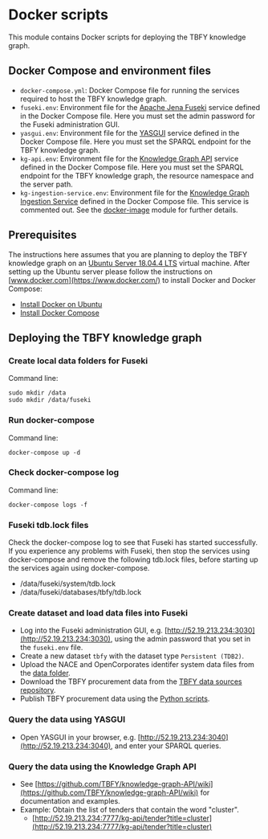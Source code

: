 # Docker scripts
This module contains Docker scripts for deploying the TBFY knowledge graph.

## Docker Compose and environment files
* `docker-compose.yml`: Docker Compose file for running the services required to host the TBFY knowledge graph.
* `fuseki.env`: Environment file for the [Apache Jena Fuseki](https://jena.apache.org/documentation/fuseki2/index.html) service defined in the Docker Compose file. Here you must set the admin password for the Fuseki administration GUI.
* `yasgui.env`: Environment file for the [YASGUI](https://github.com/TriplyDB/Yasgui) service defined in the Docker Compose file. Here you must set the SPARQL endpoint for the TBFY knowledge graph.
* `kg-api.env`: Environment file for the [Knowledge Graph API](https://github.com/TBFY/knowledge-graph-API) service defined in the Docker Compose file. Here you must set the SPARQL endpoint for the TBFY knowledge graph, the resource namespace and the server path.
* `kg-ingestion-service.env`: Environment file for the [Knowledge Graph Ingestion Service](https://github.com/TBFY/knowledge-graph-API) defined in the Docker Compose file. This service is commented out. See the [docker-image](https://github.com/TBFY/knowledge-graph/tree/master/docker-image) module for further details.

## Prerequisites
The instructions here assumes that you are planning to deploy the TBFY knowledge graph on an [Ubuntu Server 18.04.4 LTS](https://ubuntu.com/download/server) virtual machine. After setting up the Ubuntu server please follow the instructions on [www.docker.com](https://www.docker.com/) to install Docker and Docker Compose:
* [Install Docker on Ubuntu](https://docs.docker.com/install/linux/docker-ce/ubuntu/)
* [Install Docker Compose](https://docs.docker.com/compose/install/)

## Deploying the TBFY knowledge graph

### Create local data folders for Fuseki
Command line:
```
sudo mkdir /data
sudo mkdir /data/fuseki
```

### Run docker-compose
Command line:
```
docker-compose up -d
```

### Check docker-compose log
Command line:
```
docker-compose logs -f
```

### Fuseki tdb.lock files
Check the docker-compose log to see that Fuseki has started successfully. If you experience any problems with Fuseki, then stop the services using docker-compose and remove the following tdb.lock files, before starting up the services again using docker-compose.
* /data/fuseki/system/tdb.lock
* /data/fuseki/databases/tbfy/tdb.lock

### Create dataset and load data files into Fuseki
* Log into the Fuseki administration GUI, e.g. [http://52.19.213.234:3030](http://52.19.213.234:3030), using the admin password that you set in the `fuseki.env` file.
* Create a new dataset `tbfy` with the dataset type `Persistent (TDB2)`.
* Upload the NACE and OpenCorporates identifer system data files from the [data folder](https://github.com/TBFY/knowledge-graph/tree/master/data).
* Download the TBFY procurement data from the [TBFY data sources repository](https://github.com/TBFY/data-sources).
* Publish TBFY procurement data using the [Python scripts](https://github.com/TBFY/knowledge-graph/tree/master/python-scripts).

### Query the data using YASGUI
* Open YASGUI in your browser, e.g. [http://52.19.213.234:3040](http://52.19.213.234:3040), and enter your SPARQL queries.

### Query the data using the Knowledge Graph API
* See [https://github.com/TBFY/knowledge-graph-API/wiki](https://github.com/TBFY/knowledge-graph-API/wiki) for documentation and examples.
* Example: Obtain the list of tenders that contain the word "cluster".
  * [http://52.19.213.234:7777/kg-api/tender?title=cluster](http://52.19.213.234:7777/kg-api/tender?title=cluster)
